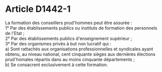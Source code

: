 # Article D1442-1

  
La formation des conseillers prud'hommes peut être assurée :   
1° Par des établissements publics ou instituts de formation des personnels de l'Etat ;   
2° Par des établissements publics d'enseignement supérieur ;   
3° Par des organismes privés à but non lucratif qui :   
a) Sont rattachés aux organisations professionnelles et syndicales ayant obtenu, au niveau national, cent cinquante sièges aux dernières élections prud'homales répartis dans au moins cinquante départements ;   
b) Se consacrent exclusivement à cette formation.